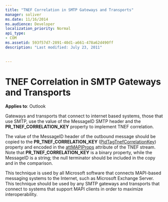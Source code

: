 ```yaml
---
title: "TNEF Correlation in SMTP Gateways and Transports"
manager: soliver
ms.date: 11/16/2014
ms.audience: Developer
localization_priority: Normal
api_type:
- COM
ms.assetid: 593f57d7-2891-40d1-a661-478a62d490ff
description: "Last modified: July 23, 2011"
 
 
---
```


# TNEF Correlation in SMTP Gateways and Transports

  
  
**Applies to**: Outlook 
  
Gateways and transports that connect to internet based systems, those that use SMTP, use the value of the MessageID SMTP header and the **PR_TNEF_CORRELATION_KEY** property to implement TNEF correlation. 
  
The value of the MessageID header of the outbound message should be copied to the **PR_TNEF_CORRELATION_KEY** ([PidTagTnefCorrelationKey](pidtagtnefcorrelationkey-canonical-property.md)) property and encoded in the [attMAPIProps](attmapiprops.md) attribute of the TNEF stream. Note that **PR_TNEF_CORRELATION_KEY** is a binary property, while the MessageID is a string; the null terminator should be included in the copy and in the comparison. 
  
This technique is used by all Microsoft software that connects MAPI-based messaging systems to the Internet, such as Microsoft Exchange Server. This technique should be used by any SMTP gateways and transports that connect to systems that support MAPI clients in order to maximize interoperability.
  

